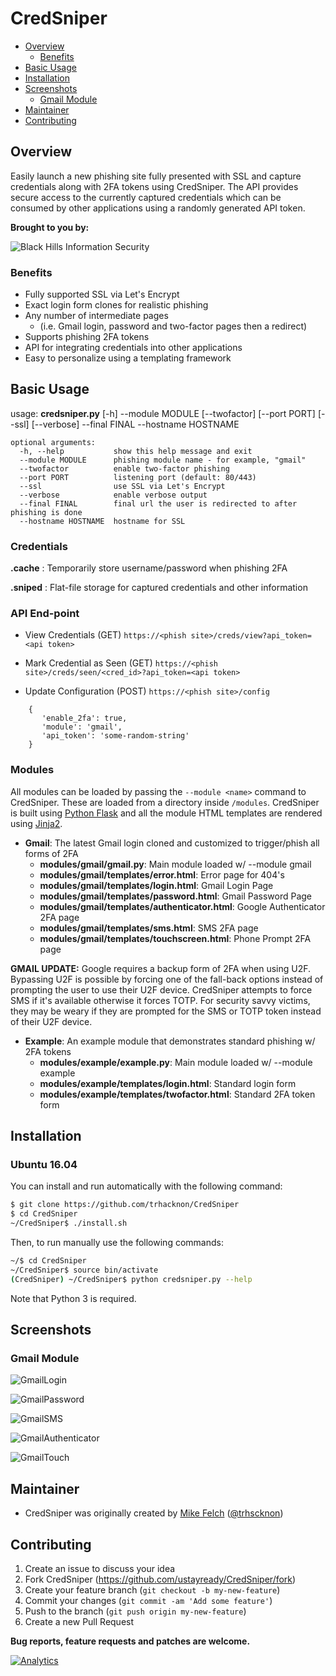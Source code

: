 CredSniper
==================
- [Overview](#overview)
	- [Benefits](#benefits)
- [Basic Usage](#basic-usage)
- [Installation](#installation)
- [Screenshots](#screenshots)
	- [Gmail Module](#gmail-module)
- [Maintainer](#maintainer)
- [Contributing](#contributing)

## Overview ##
Easily launch a new phishing site fully presented with SSL and capture credentials along with 2FA tokens using CredSniper. The API provides secure access to the currently captured credentials which can be consumed by other applications using a randomly generated API token.

**Brought to you by:**

![Black Hills Information Security](https://www.blackhillsinfosec.com/wp-content/uploads/2016/03/BHIS-logo-L-300x300.png "Black Hills Information Security")

### Benefits ##

 * Fully supported SSL via Let's Encrypt
 * Exact login form clones for realistic phishing
 * Any number of intermediate pages
	 * (i.e. Gmail login, password and two-factor pages then a redirect)
 * Supports phishing 2FA tokens
 * API for integrating credentials into other applications
 * Easy to personalize using a templating framework

## Basic Usage ##
usage: **credsniper.py** [-h] --module MODULE [--twofactor] [--port PORT] [--ssl]
                     [--verbose] --final FINAL --hostname HOSTNAME
```
optional arguments:
  -h, --help           show this help message and exit
  --module MODULE      phishing module name - for example, "gmail"
  --twofactor          enable two-factor phishing
  --port PORT          listening port (default: 80/443)
  --ssl                use SSL via Let's Encrypt
  --verbose            enable verbose output
  --final FINAL        final url the user is redirected to after phishing is done
  --hostname HOSTNAME  hostname for SSL
```
### Credentials
**.cache** : Temporarily store username/password when phishing 2FA

**.sniped** : Flat-file storage for captured credentials and other information

### API End-point
* View Credentials (GET)
`https://<phish site>/creds/view?api_token=<api token>`

* Mark Credential as Seen (GET)
`https://<phish site>/creds/seen/<cred_id>?api_token=<api token>`

* Update Configuration (POST)
`https://<phish site>/config`
```
	{
	   'enable_2fa': true,
	   'module': 'gmail',
	   'api_token': 'some-random-string'
	}
```  
### Modules
All modules can be loaded by passing the `--module <name>` command to CredSniper. These are loaded from a directory inside `/modules`. CredSniper is built using [Python Flask](http://flask.pocoo.org/) and all the module HTML templates are rendered using [Jinja2](http://jinja.pocoo.org/docs/2.9/).

* **Gmail**: The latest Gmail login cloned and customized to trigger/phish all forms of 2FA
	* **modules/gmail/gmail.py**: Main module loaded w/ --module gmail
	* **modules/gmail/templates/error.html**: Error page for 404's
	* **modules/gmail/templates/login.html**:  Gmail Login Page
	* **modules/gmail/templates/password.html**: Gmail Password Page
	* **modules/gmail/templates/authenticator.html**: Google Authenticator 2FA page
	* **modules/gmail/templates/sms.html**: SMS 2FA page
	* **modules/gmail/templates/touchscreen.html**: Phone Prompt 2FA page

**GMAIL UPDATE:** Google requires a backup form of 2FA when using U2F. Bypassing U2F is possible by forcing one of the fall-back options instead of prompting the user to use their U2F device. CredSniper attempts to force SMS if it's available otherwise it forces TOTP. For security savvy victims, they may be weary if they are prompted for the SMS or TOTP token instead of their U2F device. 

* **Example**: An example module that demonstrates standard phishing w/ 2FA tokens
	* **modules/example/example.py**: Main module loaded w/ --module example
	* **modules/example/templates/login.html**: Standard login form
	* **modules/example/templates/twofactor.html**: Standard 2FA token form
         
## Installation ##

### Ubuntu 16.04

You can install and run automatically with the following command:

```bash
$ git clone https://github.com/trhacknon/CredSniper
$ cd CredSniper
~/CredSniper$ ./install.sh
```

Then, to run manually use the following commands:

```bash
~/$ cd CredSniper
~/CredSniper$ source bin/activate
(CredSniper) ~/CredSniper$ python credsniper.py --help
```

Note that Python 3 is required.


## Screenshots
### Gmail Module
![GmailLogin](https://raw.githubusercontent.com/trhacknon/CredSniper/master/screenshots/gmail_login.png "GmailLogin")

![GmailPassword](https://raw.githubusercontent.com/trhacknon/CredSniper/master/screenshots/gmail_password.png "GmailPassword")

![GmailSMS](https://raw.githubusercontent.com/trhacknon/CredSniper/master/screenshots/gmail_sms.png "GmailSMS")

![GmailAuthenticator](https://raw.githubusercontent.com/trhacknon/CredSniper/master/screenshots/gmail_authenticator.png "GmailAuthenticator")

![GmailTouch](https://raw.githubusercontent.com/trhacknon/CredSniper/master/screenshots/gmail_touch.png "GmailTouch")

## Maintainer
- CredSniper was originally created by [Mike Felch](https://github.com/trhscknon) ([@trhscknon](https://twitter.com/)) 

## Contributing

1. Create an issue to discuss your idea
2. Fork CredSniper (https://github.com/ustayready/CredSniper/fork)
3. Create your feature branch (`git checkout -b my-new-feature`)
4. Commit your changes (`git commit -am 'Add some feature'`)
5. Push to the branch (`git push origin my-new-feature`)
6. Create a new Pull Request

**Bug reports, feature requests and patches are welcome.**

[![Analytics](https://ga-beacon.appspot.com/UA-109055908-1/CredSniper/Readme)](https://github.com/ustayready/CredSniper)
